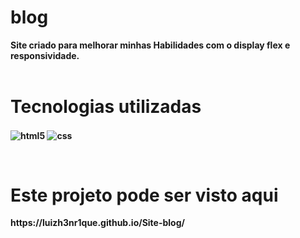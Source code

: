 # blog

<b>Site criado para melhorar minhas Habilidades com o display flex e responsividade. <b>
<br><br>

<h1>Tecnologias utilizadas</h1>

<img align="center" alt="html5" src="https://img.shields.io/badge/HTML5-E34F26?style=for-the-badge&logo=html5&logoColor=white"> <img align="center" alt="css" src="https://img.shields.io/badge/CSS3-1572B6?style=for-the-badge&logo=css3&logoColor=white"/>
 
<br>

<h1>Este projeto pode ser visto aqui</h1>
https://luizh3nr1que.github.io/Site-blog/
